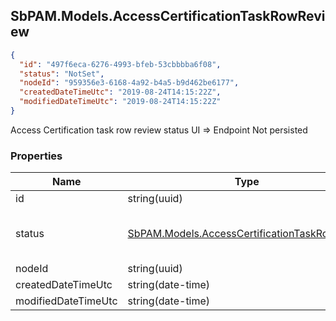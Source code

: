 
<h2 id="tocS_SbPAM.Models.AccessCertificationTaskRowReview">SbPAM.Models.AccessCertificationTaskRowReview</h2>

<a id="schemasbpam.models.accesscertificationtaskrowreview"></a>
<a id="schema_SbPAM.Models.AccessCertificationTaskRowReview"></a>
<a id="tocSsbpam.models.accesscertificationtaskrowreview"></a>
<a id="tocssbpam.models.accesscertificationtaskrowreview"></a>

```json
{
  "id": "497f6eca-6276-4993-bfeb-53cbbbba6f08",
  "status": "NotSet",
  "nodeId": "959356e3-6168-4a92-b4a5-b9d462be6177",
  "createdDateTimeUtc": "2019-08-24T14:15:22Z",
  "modifiedDateTimeUtc": "2019-08-24T14:15:22Z"
}

```

Access Certification task row review status
UI => Endpoint
Not persisted

### Properties

|Name|Type|Required|Restrictions|Description|
|---|---|---|---|---|
|id|string(uuid)|false|none|none|
|status|[SbPAM.Models.AccessCertificationTaskRowStatus](../Models/sbpam.models.accesscertificationtaskrowstatus.md)|false|none|Access certification task row status|
|nodeId|string(uuid)|false|none|none|
|createdDateTimeUtc|string(date-time)|false|none|none|
|modifiedDateTimeUtc|string(date-time)|false|none|none|


